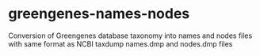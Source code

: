 # greengenes-names-nodes
Conversion of Greengenes database taxonomy into names and nodes files with same format as NCBI taxdump names.dmp and nodes.dmp files
